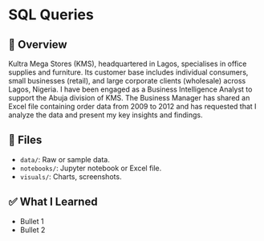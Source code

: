 # SQL Queries

## 📌 Overview
Kultra Mega Stores (KMS), headquartered in Lagos, specialises in office supplies and 
furniture. Its customer base includes individual consumers, small businesses (retail), and 
large corporate clients (wholesale) across Lagos, Nigeria. 
I have been engaged as a Business Intelligence Analyst to support the Abuja division of 
KMS. The Business Manager has shared an Excel file containing order data from 2009 to 
2012 and has requested that I analyze the data and present my key insights and findings. 


## 📁 Files
- `data/`: Raw or sample data.
- `notebooks/`: Jupyter notebook or Excel file.
- `visuals/`: Charts, screenshots.

## ✅ What I Learned
- Bullet 1
- Bullet 2
